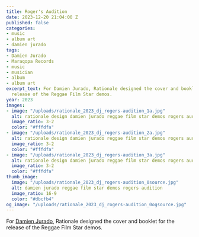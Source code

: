 ```yaml
---
title: Roger's Audition
date: 2023-12-20 21:04:00 Z
published: false
categories:
- music
- album art
- damien jurado
tags:
- Damien Jurado
- Maraqopa Records
- music
- musician
- album
- album art
excerpt_text: For Damien Jurado, Rationale designed the cover and booklet for the
  release of the Reggae Film Star demos.
year: 2023
images:
- image: "/uploads/rationale_2023_dj_rogers-audition_1a.jpg"
  alt: rationale design damien jurado reggae film star demos rogers audition cd front
  image_ratio: 3-2
  color: "#fffdfa"
- image: "/uploads/rationale_2023_dj_rogers-audition_2a.jpg"
  alt: rationale design damien jurado reggae film star demos rogers audition cd back
  image_ratio: 3-2
  color: "#fffdfa"
- image: "/uploads/rationale_2023_dj_rogers-audition_3a.jpg"
  alt: rationale design damien jurado reggae film star demos rogers audition cd booklet
  image_ratio: 3-2
  color: "#fffdfa"
thumb_image:
  image: "/uploads/rationale_2023_dj_rogers-audition_0source.jpg"
  alt: damien jurado reggae film star demos rogers audition
  image_ratio: 16-9
  color: "#dbcfb4"
og_image: "/uploads/rationale_2023_dj_rogers-audition_0ogsource.jpg"
---
```


For [Damien Jurado](https://damienjuradomusic.com), Rationale designed the cover and booklet for the release of the Reggae Film Star demos.